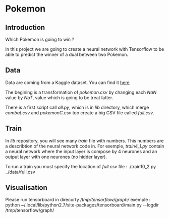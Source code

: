 # Pokemon

## Introduction

Which Pokemon is going to win ?

In this project we are going to create a neural network with Tensorflow to
be able to predict the winner of a dual between two Pokemon.

## Data

Data are coming from a Kaggle dataset.
You can find it [here](https://www.kaggle.com/terminus7/pokemon-challenge#tests.csv)

The begining is a transformation of *pokemon.csv* by changing each *NaN* 
value by *NoT*, value which is going to be treat latter.

There is a first script call *all.py*, which is in *lib* directory, which
merge *combat.csv* and *pokemonC.csv* too create a big CSV file called *full.csv*.

## Train

In *lib* repository, you will see many *train* file with numbers. This numbers
are a describtion of the neural network code in. For exemple, *train4_1.py*
contain a neural network where the input layer is compose by 4 neurones
and an output layer with one neurones (no hidder layer).

To run a train you must specify the location of *full.csv* file :
./train10_2.py ../data/full.csv

## Visualisation

Please run tensorboard in direcorty */tmp/tensorflow/graph/*
exemple :
python ~/.local/lib/python2.7/site-packages/tensorboard/main.py --logdir /tmp/tensorflow/graph/
